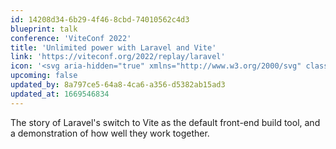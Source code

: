 ```yaml
---
id: 14208d34-6b29-4f46-8cbd-74010562c4d3
blueprint: talk
conference: 'ViteConf 2022'
title: 'Unlimited power with Laravel and Vite'
link: 'https://viteconf.org/2022/replay/laravel'
icon: '<svg aria-hidden="true" xmlns="http://www.w3.org/2000/svg" class="h-4 -mt-px mr-1 inline-block" fill="none" viewBox="0 0 556 557"><g clip-path="url(#a)"><path fill="url(#b)" d="M539 61 364 93l-22 75c-2 5 3 10 8 9l55-10c6-2 11 4 8 10L288 458l-8 14c-7 11-27 16-24-14l9-91c1-5-4-10-9-8l-33 10c-5 2-10-3-9-8l16-78c1-6-3-10-9-9l-53 13a7 7 0 0 1-9-8l11-190L17 61C5 59-4 72 2 82l266 467c6 10 20 10 25 0L554 82c6-10-3-23-15-21Z"/><path fill="url(#c)" d="M403 0 210 38a7 7 0 0 0-6 7l-12 200a7 7 0 0 0 3 6 7 7 0 0 0 6 2l54-13c5-1 9 3 8 9l-16 78c-1 5 4 10 9 8l33-10c6-2 11 3 10 8l-26 123c-1 8 9 12 13 5l3-4 157-314c3-6-2-12-7-10l-56 10c-5 1-9-4-8-9L411 9c2-5-3-10-8-9Z"/></g><defs><linearGradient id="b" x1="151.5" x2="441.1" y1="-2.3" y2="344.8" gradientUnits="userSpaceOnUse"><stop stop-color="#54C8FA"/><stop offset="1" stop-color="#A744F4"/></linearGradient><linearGradient id="c" x1="207.6" x2="410.8" y1="52.8" y2="323.8" gradientUnits="userSpaceOnUse"><stop stop-color="#A843F4"/><stop offset=".8" stop-color="#FFD0D0"/><stop offset="1" stop-color="#FFF3E6"/></linearGradient><clipPath id="a"><path fill="#fff" d="M0 0h556v557H0z"/></clipPath></defs></svg>'
upcoming: false
updated_by: 8a797ce5-64a8-4ca6-a356-d5382ab15ad3
updated_at: 1669546834
---
```

The story of Laravel's switch to Vite as the default front-end build tool, and a demonstration of how well they work together.
